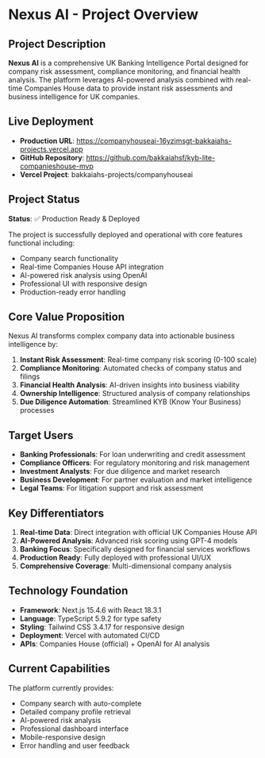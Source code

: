 # Nexus AI - Project Overview

## Project Description

**Nexus AI** is a comprehensive UK Banking Intelligence Portal designed for company risk assessment, compliance monitoring, and financial health analysis. The platform leverages AI-powered analysis combined with real-time Companies House data to provide instant risk assessments and business intelligence for UK companies.

## Live Deployment

- **Production URL**: https://companyhouseai-16yzjmsgt-bakkaiahs-projects.vercel.app
- **GitHub Repository**: https://github.com/bakkaiahsf/kyb-lite-companieshouse-mvp
- **Vercel Project**: bakkaiahs-projects/companyhouseai

## Project Status

**Status**: ✅ Production Ready & Deployed

The project is successfully deployed and operational with core features functional including:
- Company search functionality
- Real-time Companies House API integration
- AI-powered risk analysis using OpenAI
- Professional UI with responsive design
- Production-ready error handling

## Core Value Proposition

Nexus AI transforms complex company data into actionable business intelligence by:

1. **Instant Risk Assessment**: Real-time company risk scoring (0-100 scale)
2. **Compliance Monitoring**: Automated checks of company status and filings
3. **Financial Health Analysis**: AI-driven insights into business viability
4. **Ownership Intelligence**: Structured analysis of company relationships
5. **Due Diligence Automation**: Streamlined KYB (Know Your Business) processes

## Target Users

- **Banking Professionals**: For loan underwriting and credit assessment
- **Compliance Officers**: For regulatory monitoring and risk management
- **Investment Analysts**: For due diligence and market research
- **Business Development**: For partner evaluation and market intelligence
- **Legal Teams**: For litigation support and risk assessment

## Key Differentiators

1. **Real-time Data**: Direct integration with official UK Companies House API
2. **AI-Powered Analysis**: Advanced risk scoring using GPT-4 models
3. **Banking Focus**: Specifically designed for financial services workflows
4. **Production Ready**: Fully deployed with professional UI/UX
5. **Comprehensive Coverage**: Multi-dimensional company analysis

## Technology Foundation

- **Framework**: Next.js 15.4.6 with React 18.3.1
- **Language**: TypeScript 5.9.2 for type safety
- **Styling**: Tailwind CSS 3.4.17 for responsive design
- **Deployment**: Vercel with automated CI/CD
- **APIs**: Companies House (official) + OpenAI for AI analysis

## Current Capabilities

The platform currently provides:
- Company search with auto-complete
- Detailed company profile retrieval
- AI-powered risk analysis
- Professional dashboard interface
- Mobile-responsive design
- Error handling and user feedback